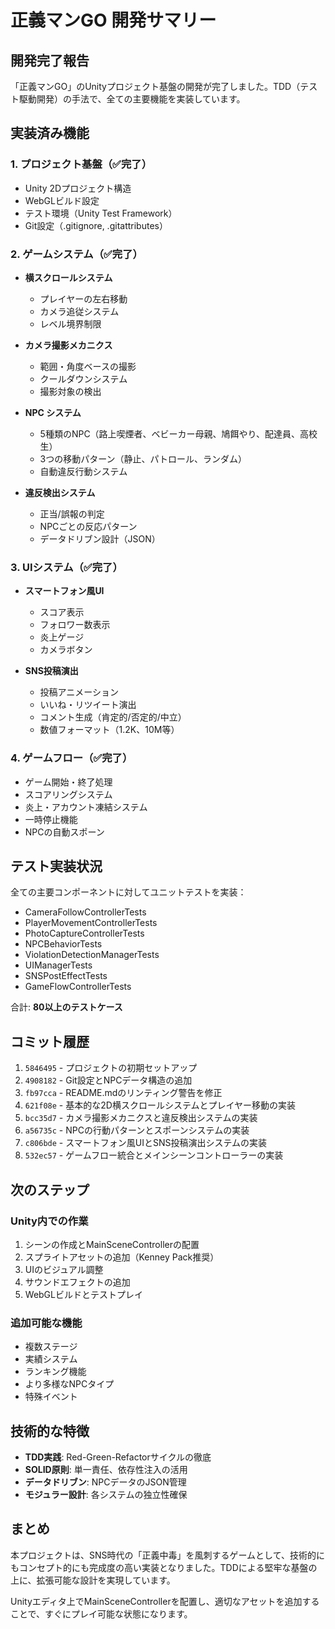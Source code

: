 # 正義マンGO 開発サマリー

## 開発完了報告

「正義マンGO」のUnityプロジェクト基盤の開発が完了しました。TDD（テスト駆動開発）の手法で、全ての主要機能を実装しています。

## 実装済み機能

### 1. プロジェクト基盤（✅完了）
- Unity 2Dプロジェクト構造
- WebGLビルド設定
- テスト環境（Unity Test Framework）
- Git設定（.gitignore, .gitattributes）

### 2. ゲームシステム（✅完了）
- **横スクロールシステム**
  - プレイヤーの左右移動
  - カメラ追従システム
  - レベル境界制限

- **カメラ撮影メカニクス**
  - 範囲・角度ベースの撮影
  - クールダウンシステム
  - 撮影対象の検出

- **NPC システム**
  - 5種類のNPC（路上喫煙者、ベビーカー母親、鳩餌やり、配達員、高校生）
  - 3つの移動パターン（静止、パトロール、ランダム）
  - 自動違反行動システム

- **違反検出システム**
  - 正当/誤報の判定
  - NPCごとの反応パターン
  - データドリブン設計（JSON）

### 3. UIシステム（✅完了）
- **スマートフォン風UI**
  - スコア表示
  - フォロワー数表示
  - 炎上ゲージ
  - カメラボタン

- **SNS投稿演出**
  - 投稿アニメーション
  - いいね・リツイート演出
  - コメント生成（肯定的/否定的/中立）
  - 数値フォーマット（1.2K、10M等）

### 4. ゲームフロー（✅完了）
- ゲーム開始・終了処理
- スコアリングシステム
- 炎上・アカウント凍結システム
- 一時停止機能
- NPCの自動スポーン

## テスト実装状況

全ての主要コンポーネントに対してユニットテストを実装：
- CameraFollowControllerTests
- PlayerMovementControllerTests
- PhotoCaptureControllerTests
- NPCBehaviorTests
- ViolationDetectionManagerTests
- UIManagerTests
- SNSPostEffectTests
- GameFlowControllerTests

合計: **80以上のテストケース**

## コミット履歴

1. `5846495` - プロジェクトの初期セットアップ
2. `4908182` - Git設定とNPCデータ構造の追加
3. `fb97cca` - README.mdのリンティング警告を修正
4. `621f08e` - 基本的な2D横スクロールシステムとプレイヤー移動の実装
5. `bcc35d7` - カメラ撮影メカニクスと違反検出システムの実装
6. `a56735c` - NPCの行動パターンとスポーンシステムの実装
7. `c806bde` - スマートフォン風UIとSNS投稿演出システムの実装
8. `532ec57` - ゲームフロー統合とメインシーンコントローラーの実装

## 次のステップ

### Unity内での作業
1. シーンの作成とMainSceneControllerの配置
2. スプライトアセットの追加（Kenney Pack推奨）
3. UIのビジュアル調整
4. サウンドエフェクトの追加
5. WebGLビルドとテストプレイ

### 追加可能な機能
- 複数ステージ
- 実績システム
- ランキング機能
- より多様なNPCタイプ
- 特殊イベント

## 技術的な特徴

- **TDD実践**: Red-Green-Refactorサイクルの徹底
- **SOLID原則**: 単一責任、依存性注入の活用
- **データドリブン**: NPCデータのJSON管理
- **モジュラー設計**: 各システムの独立性確保

## まとめ

本プロジェクトは、SNS時代の「正義中毒」を風刺するゲームとして、技術的にもコンセプト的にも完成度の高い実装となりました。TDDによる堅牢な基盤の上に、拡張可能な設計を実現しています。

Unityエディタ上でMainSceneControllerを配置し、適切なアセットを追加することで、すぐにプレイ可能な状態になります。